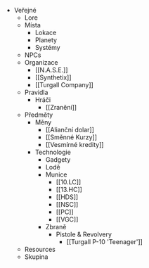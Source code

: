   * Veřejné
    * Lore
    * Místa
      * Lokace
      * Planety
      * Systémy
    * NPCs
    * Organizace
      * [[N.A.S.E.]]
      * [[Synthetix]]
      * [[Turgall Company]]
    * Pravidla
      * Hráči
        * [[Zranění]]
    * Předměty
      * Měny
        * [[Alianční dolar]]
        * [[Směnné Kurzy]]
        * [[Vesmírné kredity]]
      * Technologie
        * Gadgety
        * Lodě
        * Munice
          * [[10.LC]]
          * [[13.HC]]
          * [[HDS]]
          * [[NSC]]
          * [[PC]]
          * [[VGC]]
        * Zbraně
          * Pistole & Revolvery
            * [[Turgall P-10 'Teenager']]
    * Resources
    * Skupina
